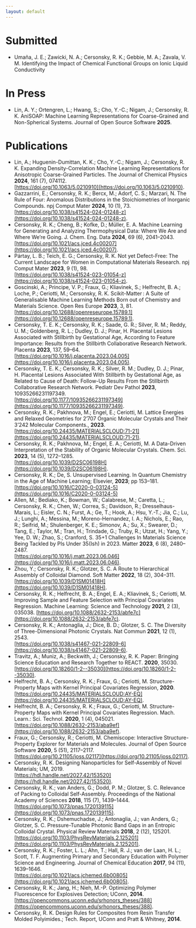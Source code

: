 ```yaml
---
layout: default
---
```

# Submitted
- Umaña, J. E.; Zawicki, N. A.; Cersonsky, R. K.; Gebbie, M. A.; Zavala, V. M. Identifying the Impact of Chemical Functional Groups on Ionic Liquid Conductivity

# In Press
- Lin, A. Y.; Ortengren, L.; Hwang, S.; Cho, Y.-C.; Nigam, J.; Cersonsky, R. K. AniSOAP: Machine Learning Representations for Coarse-Grained and Non-Spherical Systems. Journal of Open Source Software **2025**.

# Publications
- Lin, A.; Huguenin-Dumittan, K. K.; Cho, Y.-C.; Nigam, J.; Cersonsky, R. K. Expanding Density-Correlation Machine Learning Representations for Anisotropic Coarse-Grained Particles. The Journal of Chemical Physics **2024**, 161 (7), 074112.  
  [https://doi.org/10.1063/5.0210910](https://doi.org/10.1063/5.0210910).
- Gazzarrini, E.; Cersonsky, R. K.; Bercx, M.; Adorf, C. S.; Marzari, N. The Rule of Four: Anomalous Distributions in the Stoichiometries of Inorganic Compounds. npj Comput Mater **2024**, 10 (1), 73.  
  [https://doi.org/10.1038/s41524-024-01248-z](https://doi.org/10.1038/s41524-024-01248-z).
- Cersonsky, R. K.; Cheng, B.; Kofke, D.; Müller, E. A. Machine Learning for Generating and Analyzing Thermophysical Data: Where We Are and Where We’re Going. J. Chem. Eng. Data **2024**, 69 (6), 2041–2043.  
  [https://doi.org/10.1021/acs.jced.4c00207](https://doi.org/10.1021/acs.jced.4c00207).
- Pártay, L. B.; Teich, E. G.; Cersonsky, R. K. Not yet Defect-Free: The Current Landscape for Women in Computational Materials Research. npj Comput Mater **2023**, 9 (1), 98.  
  [https://doi.org/10.1038/s41524-023-01054-z](https://doi.org/10.1038/s41524-023-01054-z).
- Goscinski, A.; Principe, V. P.; Fraux, G.; Kliavinek, S.; Helfrecht, B. A.; Loche, P.; Ceriotti, M.; Cersonsky, R. K. Scikit-Matter : A Suite of Generalisable Machine Learning Methods Born out of Chemistry and Materials Science. Open Res Europe **2023**, 3, 81.  
  [https://doi.org/10.12688/openreseurope.15789.1](https://doi.org/10.12688/openreseurope.15789.1).
- Cersonsky, T. E. K.; Cersonsky, R. K.; Saade, G. R.; Silver, R. M.; Reddy, U. M.; Goldenberg, R. L.; Dudley, D. J.; Pinar, H. Placental Lesions Associated with Stillbirth by Gestational Age, According to Feature Importance: Results from the Stillbirth Collaborative Research Network. Placenta **2023**, 137, 59–64. 
  [https://doi.org/10.1016/j.placenta.2023.04.005](https://doi.org/10.1016/j.placenta.2023.04.005).
- Cersonsky, T. E. K.; Cersonsky, R. K.; Silver, R. M.; Dudley, D. J.; Pinar, H. Placental Lesions Associated With Stillbirth by Gestational Age, as Related to Cause of Death: Follow-Up Results From the Stillbirth Collaborative Research Network. Pediatr Dev Pathol **2023**, 10935266231197349.  
  [https://doi.org/10.1177/10935266231197349](https://doi.org/10.1177/10935266231197349).
- Cersonsky, R. K.; Pakhnova, M.; Engel, E.; Ceriotti, M. Lattice Energies and Relaxed Geometries for 2’707 Organic Molecular Crystals and Their 3’242 Molecular Components., **2023**.  
  [https://doi.org/10.24435/MATERIALSCLOUD:71-21](https://doi.org/10.24435/MATERIALSCLOUD:71-21).
- Cersonsky, R. K.; Pakhnova, M.; Engel, E. A.; Ceriotti, M. A Data-Driven Interpretation of the Stability of Organic Molecular Crystals. Chem. Sci. **2023**, 14 (5), 1272–1285.  
  [https://doi.org/10.1039/D2SC06198H](https://doi.org/10.1039/D2SC06198H).
- Cersonsky, R. K.; De, S. Unsupervised Learning. In Quantum Chemistry in the Age of Machine Learning; Elsevier, **2023**; pp 153–181.
  [https://doi.org/10.1016/C2020-0-03124-5](https://doi.org/10.1016/C2020-0-03124-5)
- Allen, M.; Bediako, K.; Bowman, W.; Calabrese, M.; Caretta, L.; Cersonsky, R. K.; Chen, W.; Correa, S.; Davidson, R.; Dresselhaus-Marais, L.; Eisler, C. N.; Furst, A.; Ge, T.; Hook, A.; Hsu, Y.-T.; Jia, C.; Lu, J.; Lunghi, A.; Messina, M.; Moreno-Hernandez, I. A.; Nichols, E.; Rao, R.; Seifrid, M.; Shulenberger, K. E.; Simonov, A.; Su, X.; Swearer, D.; Tang, E.; Taylor, M.; Tran, H.; Trindade, G.; Truby, R.; Utzat, H.; Yang, Y.; Yee, D. W.; Zhao, S.; Cranford, S. 35+1 Challenges In Materials Science Being Tackled by PIs Under 35(Ish) in 2023. Matter **2023**, 6 (8), 2480–2487.  
  [https://doi.org/10.1016/j.matt.2023.06.046](https://doi.org/10.1016/j.matt.2023.06.046).
- Zhou, Y.; Cersonsky, R. K.; Glotzer, S. C. A Route to Hierarchical Assembly of Colloidal Diamond. Soft Matter **2022**, 18 (2), 304–311.  
  [https://doi.org/10.1039/D1SM01418H](https://doi.org/10.1039/D1SM01418H).
- Cersonsky, R. K.; Helfrecht, B. A.; Engel, E. A.; Kliavinek, S.; Ceriotti, M. Improving Sample and Feature Selection with Principal Covariates Regression. Machine Learning: Science and Technology **2021**, 2 (3), 035038.
  [https://doi.org/10.1088/2632-2153/abfe7c](https://doi.org/10.1088/2632-2153/abfe7c).
- Cersonsky, R. K.; Antonaglia, J.; Dice, B. D.; Glotzer, S. C. The Diversity of Three-Dimensional Photonic Crystals. Nat Commun **2021**, 12 (1), 2543.  
  [https://doi.org/10.1038/s41467-021-22809-6](https://doi.org/10.1038/s41467-021-22809-6).
- Travitz, A.; Muniz, A.; Beckwith, J.; Cersonsky, R. K. Paper: Bringing Science Education and Research Together to REACT. **2020**, 35030.  
  [https://doi.org/10.18260/1-2--35030](https://doi.org/10.18260/1-2--35030).
- Helfrecht, B. A.; Cersonsky, R. K.; Fraux, G.; Ceriotti, M. Structure-Property Maps with Kernel Principal Covariates Regression, **2020**.  
  [https://doi.org/10.24435/MATERIALSCLOUD:AY-EQ](https://doi.org/10.24435/MATERIALSCLOUD:AY-EQ).
- Helfrecht, B. A.; Cersonsky, R. K.; Fraux, G.; Ceriotti, M. Structure-Property Maps with Kernel Principal Covariates Regression. Mach. Learn.: Sci. Technol. **2020**, 1 (4), 045021.  
  [https://doi.org/10.1088/2632-2153/aba9ef](https://doi.org/10.1088/2632-2153/aba9ef).
- Fraux, G.; Cersonsky, R.; Ceriotti, M. Chemiscope: Interactive Structure-Property Explorer for Materials and Molecules. Journal of Open Source Software **2020**, 5 (51), 2117–2117.  
  [https://doi.org/10.21105/joss.02117](https://doi.org/10.21105/joss.02117).
- Cersonsky, R. K. Designing Nanoparticles for Self-Assembly of Novel Materials; UM, 2019.  
  [https://hdl.handle.net/2027.42/153520](https://hdl.handle.net/2027.42/153520).
- Cersonsky, R. K.; van Anders, G.; Dodd, P. M.; Glotzer, S. C. Relevance of Packing to Colloidal Self-Assembly. Proceedings of the National Academy of Sciences **2018**, 115 (7), 1439–1444.  
  [https://doi.org/10.1073/pnas.1720139115](https://doi.org/10.1073/pnas.1720139115).
- Cersonsky, R. K.; Dshemuchadse, J.; Antonaglia, J.; van Anders, G.; Glotzer, S. C. Pressure-Tunable Photonic Band Gaps in an Entropic Colloidal Crystal. Physical Review Materials **2018**, 2 (12), 125201.  
  [https://doi.org/10.1103/PhysRevMaterials.2.125201](https://doi.org/10.1103/PhysRevMaterials.2.125201).
- Cersonsky, R. K.; Foster, L. L.; Ahn, T.; Hall, R. J.; van der Laan, H. L.; Scott, T. F. Augmenting Primary and Secondary Education with Polymer Science and Engineering. Journal of Chemical Education **2017**, 94 (11), 1639–1646.  
  [https://doi.org/10.1021/acs.jchemed.6b00805](https://doi.org/10.1021/acs.jchemed.6b00805).
- Cersonsky, R. K.; Jang, H.; Nieh, M.-P. Optimizing Polymer Fluorescence for Explosives Detection; UConn, **2014**.  
  [https://opencommons.uconn.edu/srhonors_theses/388](https://opencommons.uconn.edu/srhonors_theses/388).
- Cersonsky, R. K. Design Rules for Composites from Resin Transfer Molded Polyimides.; Tech. Report, UConn and Pratt & Whitney, **2014**.

<!-- (38) Umaña, J. E.; Zawicki, N. A.; Cersonsky, R. K.; Gebbie, M. A.; Zavala, V. M. Identifying the Impact of Chemical Functional Groups on Ionic Liquid Conductivity.
(39) Nayak, S. K.; Lee, S.; Cersonsky, R. K. Leveraging Machine-Learning Representations to Design Photonic Band Gaps Crystals.
(40) Jorgensen, C. A.; Lin, A. Y.; Cersonsky, R. K. Interpretable Visualizations of Data Spaces for Classification Problems via Principal Covariates Classification.
(41) Hooven, N. E.; Lin, A. Y.; Cersonsky, R. K. Determining the Extrapolation Limit of Machine Learned Potentials for Oligomeric and Polymeric Systems.
(42) Gazzarini, E.; Bercx, M.; Cersonsky, R. K.; Adorf, C. S.; Marzari, N. Reply to: An Explanation for the Rule of Four in Inorganic Materials. -->


<!-- Maybe remove: Line 18 (Molecular Crystals Materials Cloud), Line 21 (Forbes 30 under 30), Line 26 (KPCovR Materials Cloud)
Elvis' Submitted? -->